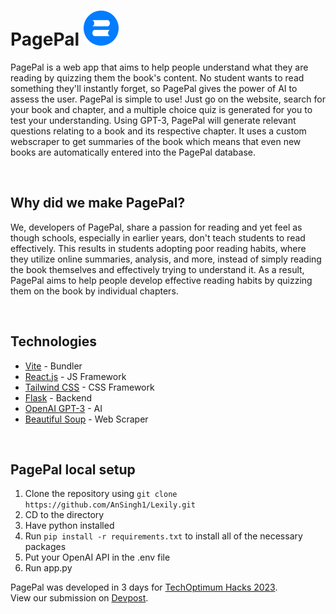 # PagePal ![](/client/public/logo.svg)

PagePal is a web app that aims to help people understand what they are reading by quizzing them the book's content. No student wants to read something they'll instantly forget, so PagePal gives the power of AI to assess the user. PagePal is simple to use! Just go on the website, search for your book and chapter, and a multiple choice quiz is generated for you to test your understanding. Using GPT-3, PagePal will generate relevant questions relating to a book and its respective chapter. It uses a custom webscraper to get summaries of the book which means that even new books are automatically entered into the PagePal database.

<br>

## Why did we make PagePal?

We, developers of PagePal, share a passion for reading and yet feel as though schools, especially in earlier years, don't teach students to read effectively. This results in students adopting poor reading habits, where they utilize online summaries, analysis, and more, instead of simply reading the book themselves and effectively trying to understand it. As a result, PagePal aims to help people develop effective reading habits by quizzing them on the book by individual chapters. 

<br>

## Technologies

- [Vite](https://vitejs.dev/) - Bundler
- [React.js](https://react.dev) - JS Framework
- [Tailwind CSS](https://tailwindcss.com) - CSS Framework
- [Flask](https://flask.palletsprojects.com/en/2.3.x/) - Backend
- [OpenAI GPT-3](https://openai.com/blog/openai-api) - AI
- [Beautiful Soup](https://pypi.org/project/beautifulsoup4/) - Web Scraper

<br>

## PagePal local setup
1. Clone the repository using `git clone https://github.com/AnSingh1/Lexily.git`
2. CD to the directory
3. Have python installed
4. Run `pip install -r requirements.txt` to install all of the necessary packages
5. Put your OpenAI API in the .env file
6. Run app.py

PagePal was developed in 3 days for [TechOptimum Hacks 2023](https://hacks.techoptimum.org/).
<br>
View our submission on [Devpost](https://devpost.com/software/PagePal).

